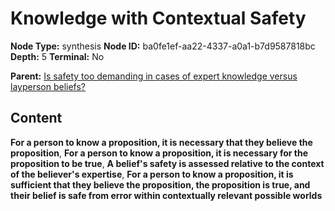 # Knowledge with Contextual Safety

**Node Type:** synthesis
**Node ID:** ba0fe1ef-aa22-4337-a0a1-b7d9587818bc
**Depth:** 5
**Terminal:** No

**Parent:** [Is safety too demanding in cases of expert knowledge versus layperson beliefs?](is-safety-too-demanding-in-cases-of-expert-knowledge-versus-layperson-beliefs-antithesis-4dc5df18-78ca-4253-8afd-aa1e31e613d2.md)

## Content

**For a person to know a proposition, it is necessary that they believe the proposition**, **For a person to know a proposition, it is necessary for the proposition to be true**, **A belief's safety is assessed relative to the context of the believer's expertise**, **For a person to know a proposition, it is sufficient that they believe the proposition, the proposition is true, and their belief is safe from error within contextually relevant possible worlds**
